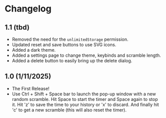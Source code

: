 # Changelog

## 1.1 (tbd)

- Removed the need for the `unlimitedStorage` permission.
- Updated reset and save buttons to use SVG icons.
- Added a dark theme.
- Added a settings page to change theme, keybinds and scramble length.
- Added a delete button to easily bring up the delete dialog.

## 1.0 (1/11/2025)

- The First Release!
- Use Ctrl + Shift + Space bar to launch the pop-up window with a new random scramble. Hit Space to start
the timer and Space again to stop it. Hit 'z' to save the time to your history or 'x' to discard. And 
finally hit 'c' to get a new scramble (this will also reset the timer). 